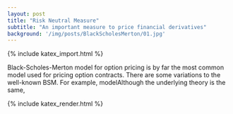 ```yaml
---
layout: post
title: "Risk Neutral Measure"
subtitle: "An important measure to price financial derivatives"
background: '/img/posts/BlackScholesMerton/01.jpg'
---
```


{% include katex_import.html %}

Black-Scholes-Merton model for option pricing is by far the most common model used for pricing option contracts. There are some variations to the well-known BSM. For example, modelAlthough the underlying theory is the same,


{% include katex_render.html %}